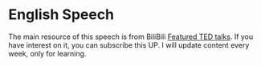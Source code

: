 # English Speech

The main resource of this speech is from BiliBili [Featured TED talks](https://space.bilibili.com/405054588). If you have interest on it, you can subscribe this UP. I will update content every week, only for learning.


